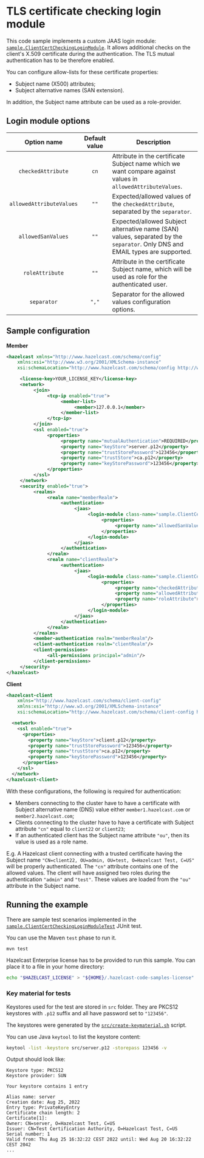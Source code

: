# TLS certificate checking login module

This code sample implements a custom JAAS login module: [`sample.ClientCertCheckingLoginModule`](src/main/java/sample/ClientCertChekingLoginModule.java).
It allows additional checks on the client's X.509 certificate during the authentication.
The TLS mutual authentication has to be therefore enabled.

You can configure allow-lists for these certificate properties:
* Subject name (X500) attributes;
* Subject alternative names (SAN extension).

In addition, the Subject name attribute can be used as a role-provider.

## Login module options

| Option name | Default value | Description |
|:-:|:-:|---|
| `checkedAttribute` | `cn` | Attribute in the certificate Subject name which we want compare against values in `allowedAttributeValues`. |
| `allowedAttributeValues` | `""` | Expected/allowed values of the `checkedAttribute`, separated by the `separator`. |
| `allowedSanValues` | `""` | Expected/allowed Subject alternative name (SAN) values, separated by the `separator`. Only DNS and EMAIL types are supported. |
| `roleAttribute` | `""` | Attribute in the certificate Subject name, which will be used as role for the authenticated user. |
| `separator` | `","` | Separator for the allowed values configuration options. |


## Sample configuration

**Member**

```xml
<hazelcast xmlns="http://www.hazelcast.com/schema/config"
    xmlns:xsi="http://www.w3.org/2001/XMLSchema-instance"
    xsi:schemaLocation="http://www.hazelcast.com/schema/config http://www.hazelcast.com/schema/config/hazelcast-config-5.5.xsd">

     <license-key>YOUR_LICENSE_KEY</license-key>
     <network>
          <join>
               <tcp-ip enabled="true">
                    <member-list>
                         <member>127.0.0.1</member>
                    </member-list>
               </tcp-ip>
          </join>
          <ssl enabled="true">
               <properties>
                    <property name="mutualAuthentication">REQUIRED</property>
                    <property name="keyStore">server.p12</property>
                    <property name="trustStorePassword">123456</property>
                    <property name="trustStore">ca.p12</property>
                    <property name="keyStorePassword">123456</property>
               </properties>
          </ssl>
     </network>
     <security enabled="true">
          <realms>
               <realm name="memberRealm">
                    <authentication>
                         <jaas>
                              <login-module class-name="sample.ClientCertCheckingLoginModule" usage="REQUIRED">
                                   <properties>
                                        <property name="allowedSanValues">member1.hazelcast.com,member2.hazelcast.com</property>
                                   </properties>
                              </login-module>
                         </jaas>
                    </authentication>
               </realm>
               <realm name="clientRealm">
                    <authentication>
                         <jaas>
                              <login-module class-name="sample.ClientCertCheckingLoginModule" usage="REQUIRED">
                                   <properties>
                                        <property name="checkedAttribute">cn</property>
                                        <property name="allowedAttributeValues">client22,client23</property>
                                        <property name="roleAttribute">ou</property>
                                   </properties>
                              </login-module>
                         </jaas>
                    </authentication>
               </realm>
          </realms>
          <member-authentication realm="memberRealm"/>
          <client-authentication realm="clientRealm"/>
          <client-permissions>
               <all-permissions principal="admin"/>
          </client-permissions>
     </security>
</hazelcast>
```

**Client**

```xml
<hazelcast-client
    xmlns="http://www.hazelcast.com/schema/client-config"
    xmlns:xsi="http://www.w3.org/2001/XMLSchema-instance"
    xsi:schemaLocation="http://www.hazelcast.com/schema/client-config http://www.hazelcast.com/schema/client-config/hazelcast-client-config-5.5.xsd">

  <network>
    <ssl enabled="true">
      <properties>
        <property name="keyStore">client.p12</property>
        <property name="trustStorePassword">123456</property>
        <property name="trustStore">ca.p12</property>
        <property name="keyStorePassword">123456</property>
      </properties>
    </ssl>
  </network>
</hazelcast-client>
```

With these configurations, the following is required for authentication:

* Members connecting to the cluster have to have a certificate with Subject alternative name (DNS) value either `member1.hazelcast.com` or `member2.hazelcast.com`;
* Clients connecting to the cluster have to have a certificate with Subject attribute `"cn"` equal to `client22` or `client23`;
* If an authenticated client has the Subject name attribute `"ou"`, then its value is used as a role name.

E.g. A Hazelcast client connecting with a trusted certificate having the Subject name `"CN=client22, OU=admin, OU=test, O=Hazelcast Test, C=US"`
will be properly authenticated. The `"cn"` attribute contains one of the allowed values. The client will have assigned two
roles during the authentication `"admin"` and `"test"`. These values are loaded from the `"ou"` attribute in the Subject name.

## Running the example

There are sample test scenarios implemented in the
[`sample.ClientCertCheckingLoginModuleTest`](src/test/java/sample/ClientCertChekingLoginModuleTest.java) JUnit test.

You can use the Maven `test` phase to run it.

```bash
mvn test
```

Hazelcast Enterprise license has to be provided to run this sample. You can place it to a file in your home directory:

```bash
echo "$HAZELCAST_LICENSE" > "${HOME}/.hazelcast-code-samples-license"
```

### Key material for tests

Keystores used for the test are stored in `src` folder. They are PKCS12 keystores with `.p12` suffix and all have password set to `"123456"`.

The keystores were generated by the [`src/create-keymaterial.sh`](src/create-keymaterial.sh) script.

You can use Java `keytool` to list the keystore content:

```bash
keytool -list -keystore src/server.p12 -storepass 123456 -v
```

Output should look like:
```
Keystore type: PKCS12
Keystore provider: SUN

Your keystore contains 1 entry

Alias name: server
Creation date: Aug 25, 2022
Entry type: PrivateKeyEntry
Certificate chain length: 2
Certificate[1]:
Owner: CN=server, O=Hazelcast Test, C=US
Issuer: CN=Test Certification Authority, O=Hazelcast Test, C=US
Serial number: 1
Valid from: Thu Aug 25 16:32:22 CEST 2022 until: Wed Aug 20 16:32:22 CEST 2042
...
```